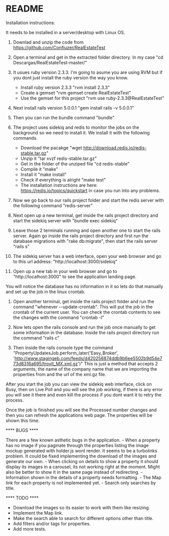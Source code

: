 # README

Installation instructions:

It needs to be installed in a server/desktop with Linux OS.

1. Downlad and unzip the code from https://github.com/Confiuzer/RealEstateTest

2. Open a terminal and get in the extracted folder directory. In my case "cd Descargas/RealEstateTest-master/"

3. It usues ruby version 2.3.3. I'm going to asume you are using RVM but if you dont just install the ruby version the way you know.
	- Install ruby version 2.3.3 "rvm install 2.3.3"
	- Create a gemset "rvm gemset create RealEstateTest"
	- Use the gemset for this project "rvm use ruby-2.3.3@RealEstateTest"

4. Next install rails version 5.0.0.1 "gem install rails -v 5.0.0.1"

5. Then you can run the bundle command "bundle"

6. The project uses sidekiq and redis to monitor the jobs on the background so we need to install it. We install it with the following commands.
	- Download the pacakge "wget http://download.redis.io/redis-stable.tar.gz"
	- Unzip it "tar xvzf redis-stable.tar.gz"
	- Get in the folder of the unziped file "cd redis-stable"
	- Compile it "make"
	- Install it "make install"
	- Check if everything is alright "make test"
	- The installation instructions are here: https://redis.io/topics/quickstart in case you run into any problems. 

7. Now we go back to our rails project folder and start the redis server with the following command "redis-server"

8. Next open up a new terminal, get inside the rails project directory and start the sidekiq server with "bundle exec sidekiq"

9. Leave those 2 terminals running and open another one to start the rails server. Again go inside the rails project directory and first run the database migrations with "rake db:migrate", then start the rails server "rails s"

10. The sidekiq server has a web interface, open your web browser and go to this url address: "http://localhost:3000/sidekiq"

11. Open up a new tab in your web browser and go to "http://localhost:3000" to see the application landing page.



You will notice the database has no information in it so lets do that manually and set up the job in the linux crontab.

1. Open another terminal, get inside the rails project folder and run the command "whenever --update-crontab". This will put the job in the crontab of the current user. You can check the crontab contents to see the changes with the command "crontab -l"

2. Now lets open the rails console and run the job once manually to get some information in the database. Inside the rails project directory run the command "rails c"

3. Then inside the rails console type the command "PropertyUpdatesJob.perform_later('Easy_Broker', 'http://www.stagingeb.com/feeds/d420256874ddb9b6ee5502b9d54e773d8316a695/trovit_MX.xml.gz')" This is just a method that accepts 2 arguments, the name of the company name that we are importing the properties from and the url of the xml.gz file.

After you start the job you can view the sidekiq web interface, click on Busy, then on Live Poll and you will see the job working, if there is any error you will see it there and even kill the process if you dont want it to retry the process.

Once the job is finished you will see the Processed number changes and then you can refresh the applications web page. The properties will be shown this time.



**** BUGS ****

There are a few known asthetic bugs in the application.
	- When a property has no image if you paginate through the properties listing the image mockup generated with holder.js wont render. It seems to be a turbolinks problem. It could be fixed implementing the download of the images and generate our own.
	- When clicking on details to show a property it should display its images in a carousel, its not working right at the moment. Might also be better to show it in the same page instead of redirecting.
	- Information shown in the details of a property needs formatting.
	- The Map link for each property is not implemented yet.
	- Search only searches by title.




**** TODO ****

- Download the images so its easier to work with them like resizing.
- Implement the Map link.
- Make the search able to search for different options other than title.
- Add filters and/or tags for properties.
- Add more tests.